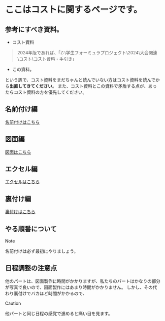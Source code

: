 # ここはコストに関するページです。
## 参考にすべき資料。
- コスト資料
> 2024年版であれば、「Z:\学生フォーミュラプロジェクト\2024\大会関連\コスト\コスト資料・手引き」
- この資料。

という訳で、コスト資料をまだちゃんと読んでいない方はコスト資料を読んでから**出直してきてください**。
また、コスト資料とこの資料で矛盾する点が、あったらコスト資料の方を優先してください。

## 名前付け編
[名前付けはこちら](./name)

## 図面編
[図面はこちら](./drawing)

## エクセル編
[エクセルはこちら](./excel)

## 裏付け編
[裏付けはこちら](./proof)

## やる順番について
> [!NOTE]
> 名前付けは必ず最初にやりましょう。


## 日程調整の注意点
他のパートは、図面製作に時間がかかりますが、私たちのパートはかなりの部分が写真で良いので、図面製作にはあまり時間がかかりません。
しかし、その代わり裏付けでバカほど時間がかかるので、

> [!CAUTION]  
> 他パートと同じ日程の感覚で進めると痛い目を見ます。